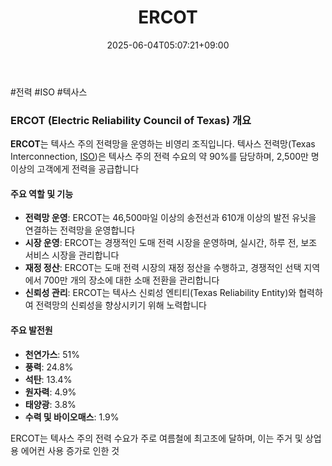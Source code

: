 ﻿---
title: "ERCOT"
date: 2025-06-04T05:07:21+09:00
lastmod: 2025-06-04T05:07:21+09:00
type: docs
sidebar:
  open: true
weight: 3
---
<div style="display:none">
  <meta property="article:published_time" content="2025-06-03T20:07:21Z" />
  <meta property="article:modified_time" content="2025-06-03T20:07:21Z" />
</div>
#전력 #ISO #텍사스

### ERCOT (Electric Reliability Council of Texas) 개요

**ERCOT**는 텍사스 주의 전력망을 운영하는 비영리 조직입니다. 텍사스 전력망(Texas Interconnection, [ISO](/industry-study/iso/))은 텍사스 주의 전력 수요의 약 90%를 담당하며, 2,500만 명 이상의 고객에게 전력을 공급합니다

#### 주요 역할 및 기능

- **전력망 운영**: ERCOT는 46,500마일 이상의 송전선과 610개 이상의 발전 유닛을 연결하는 전력망을 운영합니다
- **시장 운영**: ERCOT는 경쟁적인 도매 전력 시장을 운영하며, 실시간, 하루 전, 보조 서비스 시장을 관리합니다
- **재정 정산**: ERCOT는 도매 전력 시장의 재정 정산을 수행하고, 경쟁적인 선택 지역에서 700만 개의 장소에 대한 소매 전환을 관리합니다
- **신뢰성 관리**: ERCOT는 텍사스 신뢰성 엔티티(Texas Reliability Entity)와 협력하여 전력망의 신뢰성을 향상시키기 위해 노력합니다

#### 주요 발전원

- **천연가스**: 51%
- **풍력**: 24.8%
- **석탄**: 13.4%
- **원자력**: 4.9%
- **태양광**: 3.8%
- **수력 및 바이오매스**: 1.9%

ERCOT는 텍사스 주의 전력 수요가 주로 여름철에 최고조에 달하며, 이는 주거 및 상업용 에어컨 사용 증가로 인한 것
